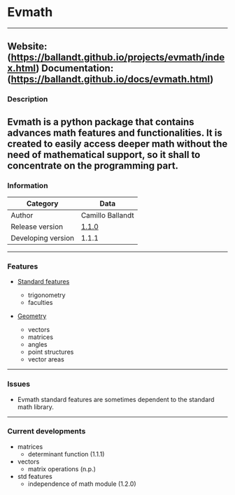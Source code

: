 # Evmath

---
Website: (https://ballandt.github.io/projects/evmath/index.html)
Documentation: (https://ballandt.github.io/docs/evmath.html)
---
### Description

Evmath is a python package that contains advances math features
and functionalities. It is created to easily access deeper math
without the need of mathematical support, so it shall to concentrate
on the programming part.
---
### Information

Category | Data
------------ | -------------
Author | Camillo Ballandt
Release version | [1.1.0](https://github.com/ballandt/evmath/archive/evmath-1.1.0.tar.gz)
Developing version | 1.1.1
---
### Features

* [Standard features](https://www.github.com/ballandt/evmath/blob/master/evmath/__init__.py)
  * trigonometry
  * faculties

* [Geometry](https://www.github.com/ballandt/evmath/blob/master/evmath/geo.py)
  * vectors
  * matrices
  * angles
  * point structures
  * vector areas
---
### Issues

* Evmath standard features are sometimes dependent to the
standard math library.
---
### Current developments

* matrices
  * determinant function (1.1.1)
* vectors
  * matrix operations (n.p.)
* std features
  * independence of math module (1.2.0)